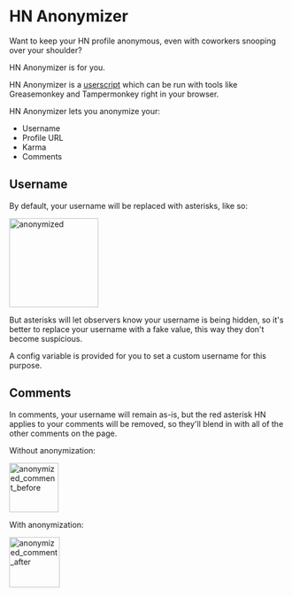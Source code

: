 # HN Anonymizer

Want to keep your HN profile anonymous, even with coworkers snooping over your shoulder?

HN Anonymizer is for you.

HN Anonymizer is a [userscript](https://en.wikipedia.org/wiki/Userscript) which can be run with tools like Greasemonkey and Tampermonkey right in your browser.

HN Anonymizer lets you anonymize your:

* Username
* Profile URL
* Karma
* Comments

## Username

By default, your username will be replaced with asterisks, like so:

<img width="161" alt="anonymized" src="https://github.com/user-attachments/assets/64d80811-7c50-4351-b246-d6a69ffe7c36" />

But asterisks will let observers know your username is being hidden, so it's better to replace your username with a fake value, this way they don't become suspicious.

A config variable is provided for you to set a custom username for this purpose.

## Comments

In comments, your username will remain as-is, but the red asterisk HN applies to your comments will be removed, so they'll blend in with all of the other comments on the page.

Without anonymization:

<img width="89" alt="anonymized_comment_before" src="https://github.com/user-attachments/assets/773defa8-e1d8-44a8-afd7-623310f1f829" />

With anonymization:

<img width="91" alt="anonymized_comment_after" src="https://github.com/user-attachments/assets/92926cd4-7135-4945-92d4-7471c2523c54" />


